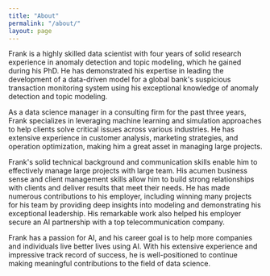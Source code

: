 ```yaml
---
title: "About"
permalink: "/about/"
layout: page
---
```

Frank is a highly skilled data scientist with four years of solid research experience in anomaly detection and topic modeling, which he gained during his PhD. He has demonstrated his expertise in leading the development of a data-driven model for a global bank's suspicious transaction monitoring system using his exceptional knowledge of anomaly detection and topic modeling.

As a data science manager in a consulting firm for the past three years, Frank specializes in leveraging machine learning and simulation approaches to help clients solve critical issues across various industries. He has extensive experience in customer analysis, marketing strategies, and operation optimization, making him a great asset in managing large projects.

Frank's solid technical background and communication skills enable him to effectively manage large projects with large team. His acumen business sense and client management skills allow him to build strong relationships with clients and deliver results that meet their needs. He has made numerous contributions to his employer, including winning many projects for his team by providing deep insights into modeling and demonstrating his exceptional leadership. His remarkable work also helped his employer secure an AI partnership with a top telecommunication company.

Frank has a passion for AI, and his career goal is to help more companies and individuals live better lives using AI. With his extensive experience and impressive track record of success, he is well-positioned to continue making meaningful contributions to the field of data science.
